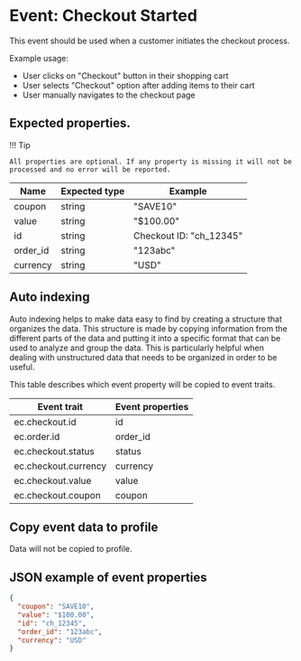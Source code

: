 # Event: Checkout Started

This event should be used when a customer initiates the checkout process.

Example usage:

* User clicks on "Checkout" button in their shopping cart
* User selects "Checkout" option after adding items to their cart
* User manually navigates to the checkout page

## Expected properties.

!!! Tip

    All properties are optional. If any property is missing it will not be processed and no error will be reported.

| Name     | Expected type   | Example                                 |
|----------|-----------------|-----------------------------------------|
| coupon   | string          | "SAVE10"                                |
| value    | string          | "$100.00"                               |
| id       | string          | Checkout ID: "ch_12345"                              |
| order_id | string          | "123abc"                                |
| currency | string          | "USD"                                   |

## Auto indexing

Auto indexing helps to make data easy to find by creating a structure that organizes the data. This structure is made by
copying information from the different parts of the data and putting it into a specific format that can be used to
analyze and group the data. This is particularly helpful when dealing with unstructured data that needs to be organized
in order to be useful.

This table describes which event property will be copied to event traits.

| Event trait          | Event properties   |
|----------------------|--------------------|
| ec.checkout.id       | id                 |
| ec.order.id          | order_id           |
| ec.checkout.status   | status             |
| ec.checkout.currency | currency           |
| ec.checkout.value    | value              |
| ec.checkout.coupon   | coupon             | 

## Copy event data to profile

Data will not be copied to profile.

## JSON example of event properties

```json
{
  "coupon": "SAVE10",
  "value": "$100.00",
  "id": "ch_12345",
  "order_id": "123abc",
  "currency": "USD"
}
```